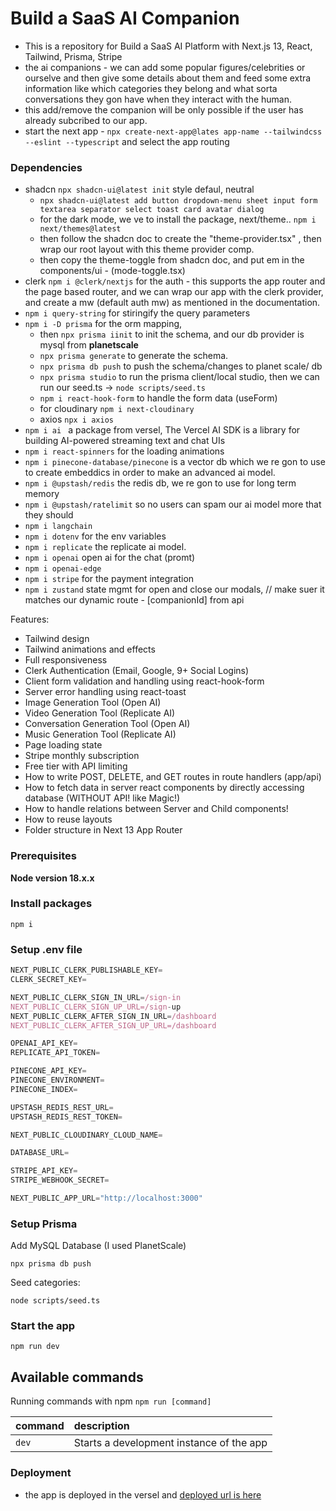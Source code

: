 # Build a SaaS AI Companion 

- This is a repository for Build a SaaS AI Platform with Next.js 13, React, Tailwind, Prisma, Stripe 
- the ai companions - we can add some popular figures/celebrities or ourselve and then give some details about them and feed some extra information like which categories they belong and what sorta conversations they gon have when they interact with the human.
- this add/remove the companion will be only possible if the user has already subcribed to our app.
- start the next app - `npx create-next-app@lates app-name --tailwindcss --eslint --typescript` and select the app routing 


### Dependencies 

- shadcn `npx shadcn-ui@latest init` style defaul, neutral
  - `npx shadcn-ui@latest add button dropdown-menu sheet input form textarea separator select toast card avatar dialog`
  - for  the dark mode, we ve to install the package, next/theme.. `npm i next/themes@latest` 
  - then follow the shadcn doc to create the "theme-provider.tsx" , then wrap our root layout with this theme provider comp.
  - then copy the theme-toggle from shadcn doc, and put em in the components/ui - (mode-toggle.tsx)
- clerk `npm i @clerk/nextjs` for the auth - this supports the app router and the page based router, and we can wrap our app with the clerk provider, and create a mw (default auth mw) as mentioned in the documentation.
- `npm i query-string` for stiringify the query parameters
- `npm i -D prisma` for the orm mapping, 
  - then `npx prisma iinit` to init the schema, and our db provider is mysql from **planetscale**
  - `npx prisma generate` to generate the schema.
  - `npx prisma db push` to push the schema/changes to planet scale/ db
  - `npx prisma studio` to run the prisma client/local studio, then we can run our seed.ts -> `node scripts/seed.ts`
  - `npm i react-hook-form` to handle the form data (useForm)
  - for cloudinary `npm i next-cloudinary` 
  - axios `npx i axios`
- `npm i ai ` a package from versel, The Vercel AI SDK is a library for building AI-powered streaming text and chat UIs
- `npm i react-spinners` for the loading animations
- `npm i pinecone-database/pinecone` is a vector db which we re gon to use to create embeddics in order to make an advanced ai model.
- `npm i @upstash/redis` the redis db, we re gon to use for long term memory
- `npm i @upstash/ratelimit` so no users can spam our ai model more that they should
- `npm i langchain` 
- `npm i dotenv` for the env variables
- `npm i replicate` the replicate ai model.
- `npm i openai` open ai for the chat (promt)
- `npm i openai-edge`
- `npm i stripe` for the payment integration
- `npm i zustand` state mgmt for open and close our modals,  // make suer it matches our dynamic route - [companionId] from api

Features:

- Tailwind design
- Tailwind animations and effects
- Full responsiveness
- Clerk Authentication (Email, Google, 9+ Social Logins)
- Client form validation and handling using react-hook-form
- Server error handling using react-toast
- Image Generation Tool (Open AI)
- Video Generation Tool (Replicate AI)
- Conversation Generation Tool (Open AI)
- Music Generation Tool (Replicate AI)
- Page loading state
- Stripe monthly subscription
- Free tier with API limiting
- How to write POST, DELETE, and GET routes in route handlers (app/api)
- How to fetch data in server react components by directly accessing database (WITHOUT API! like Magic!)
- How to handle relations between Server and Child components!
- How to reuse layouts
- Folder structure in Next 13 App Router

### Prerequisites

**Node version 18.x.x**



### Install packages

```shell
npm i
```

### Setup .env file


```js
NEXT_PUBLIC_CLERK_PUBLISHABLE_KEY=
CLERK_SECRET_KEY=

NEXT_PUBLIC_CLERK_SIGN_IN_URL=/sign-in
NEXT_PUBLIC_CLERK_SIGN_UP_URL=/sign-up
NEXT_PUBLIC_CLERK_AFTER_SIGN_IN_URL=/dashboard
NEXT_PUBLIC_CLERK_AFTER_SIGN_UP_URL=/dashboard

OPENAI_API_KEY=
REPLICATE_API_TOKEN=

PINECONE_API_KEY=
PINECONE_ENVIRONMENT=
PINECONE_INDEX=

UPSTASH_REDIS_REST_URL=
UPSTASH_REDIS_REST_TOKEN=

NEXT_PUBLIC_CLOUDINARY_CLOUD_NAME=

DATABASE_URL=

STRIPE_API_KEY=
STRIPE_WEBHOOK_SECRET=

NEXT_PUBLIC_APP_URL="http://localhost:3000"
```

### Setup Prisma

Add MySQL Database (I used PlanetScale)

```shell
npx prisma db push

```

Seed categories:
```shell
node scripts/seed.ts
```

### Start the app

```shell
npm run dev
```

## Available commands

Running commands with npm `npm run [command]`

| command         | description                              |
| :-------------- | :--------------------------------------- |
| `dev`           | Starts a development instance of the app |


### Deployment 

- the app is deployed in the versel and [deployed url is here](https://ai-companion-seven.vercel.app)
